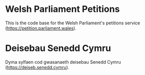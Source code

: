 # Welsh Parliament Petitions

This is the code base for the Welsh Parliament's petitions service (https://petition.parliament.wales).


# Deisebau Senedd Cymru

Dyma sylfaen cod gwasanaeth deisebau Senedd Cymru (https://deiseb.senedd.cymru).

